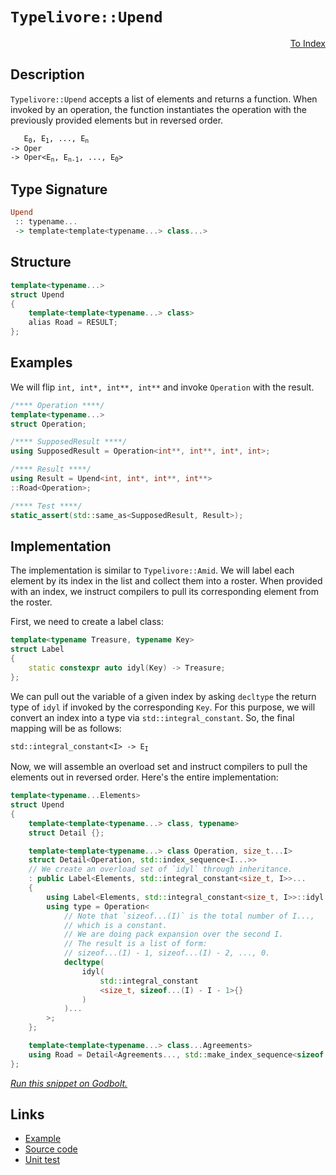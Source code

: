 <!-- Copyright 2024 Feng Mofan
SPDX-License-Identifier: Apache-2.0 -->

# `Typelivore::Upend`

<p style='text-align: right;'><a href="../../../facilities/metafunctions.md#typelivore-upend">To Index</a></p>

## Description

`Typelivore::Upend` accepts a list of elements and returns a function.
When invoked by an operation, the function instantiates the operation with the previously provided elements but in reversed order.

<pre><code>   E<sub>0</sub>, E<sub>1</sub>, ..., E<sub>n</sub>
-> Oper
-> Oper&lt;E<sub>n</sub>, E<sub>n-1</sub>, ..., E<sub>0</sub>&gt;</code></pre>

## Type Signature

```Haskell
Upend
 :: typename...
 -> template<template<typename...> class...>
```

## Structure

```C++
template<typename...>
struct Upend
{
    template<template<typename...> class>
    alias Road = RESULT;
};
```

## Examples

We will flip `int, int*, int**, int**` and invoke `Operation` with the result.

```C++
/**** Operation ****/
template<typename...>
struct Operation;

/**** SupposedResult ****/
using SupposedResult = Operation<int**, int**, int*, int>;

/**** Result ****/
using Result = Upend<int, int*, int**, int**>
::Road<Operation>;

/**** Test ****/
static_assert(std::same_as<SupposedResult, Result>);
```

## Implementation

The implementation is similar to `Typelivore::Amid`.
We will label each element by its index in the list and collect them into a roster.
When provided with an index, we instruct compilers to pull its corresponding element from the roster.

First, we need to create a label class:

```C++
template<typename Treasure, typename Key>
struct Label
{ 
    static constexpr auto idyl(Key) -> Treasure;
};
```

We can pull out the variable of a given index by asking `decltype` the return type of `idyl` if invoked by the corresponding `Key`.
For this purpose, we will convert an index into a type via `std::integral_constant`.
So, the final mapping will be as follows:

<pre><code>std::integral_constant&lt;I&gt; -> E<sub>I</sub></code></pre>

Now, we will assemble an overload set and instruct compilers to pull the elements out in reversed order. Here's the entire implementation:

```C++
template<typename...Elements>
struct Upend
{
    template<template<typename...> class, typename>
    struct Detail {};

    template<template<typename...> class Operation, size_t...I>
    struct Detail<Operation, std::index_sequence<I...>>
    // We create an overload set of `idyl` through inheritance.
    : public Label<Elements, std::integral_constant<size_t, I>>...
    {
        using Label<Elements, std::integral_constant<size_t, I>>::idyl...;
        using type = Operation<
            // Note that `sizeof...(I)` is the total number of I...,
            // which is a constant.
            // We are doing pack expansion over the second I.
            // The result is a list of form:
            // sizeof...(I) - 1, sizeof...(I) - 2, ..., 0. 
            decltype(
                idyl(
                    std::integral_constant
                    <size_t, sizeof...(I) - I - 1>{}
                )
            )...
        >;
    };

    template<template<typename...> class...Agreements>
    using Road = Detail<Agreements..., std::make_index_sequence<sizeof...(Elements)>>::type;
};
```

[*Run this snippet on Godbolt.*](https://godbolt.org/#z:OYLghAFBqd5QCxAYwPYBMCmBRdBLAF1QCcAaPECAMzwBtMA7AQwFtMQByARg9KtQYEAysib0QXACx8BBAKoBnTAAUAHpwAMvAFYTStJg1DIApACYAQuYukl9ZATwDKjdAGFUtAK4sGIAKwAzKSuADJ4DJgAcj4ARpjEIABsABykAA6oCoRODB7evgHBmdmOAuGRMSzxiam2mPZlDEIETMQE%2BT5%2BQfWNuS1tBBXRcQnJaQqt7Z2FPZODw1U14wCUtqhexMjsHAD0AFSHR8cnp/u7JhoAggdHANQAIpjprozIeJgKd8cX17dnAJOvyulxBZkCEWQ3iwdxMgTcXkctEIAE84dhQeYIQwoV4YXC3MhJugsFR0Zi/sc7qEmPFaN8jsCCJgWOkDMyCQQUS9mGw7gAVYiYJgKTaYUh3Lk81iYO4AaUwaMCGOuk2IXgc1NpDUxAHYLLDrndjXd5o5kHc0AxJphVOliHcmIjUHc8OgUbQIAqUSs7gBadECoUisVwqzXEy6h5hik3QHxoGg/77O4ASVZ9DYgiYTQZh2ByYTgOBoOZGZzmE53MYMoAdPXsJnGAQFOTVQR1Zq5Dz0Hrw1cTZKWWyK5zh%2BzK/CpTW2PXa4GoSKFBLp7zJyqBya1RqCI9MK06LD9ZHo4F%2B6DB2WRxyp%2BPR1Pq2u5wuDAovgB5F7EHO5CXZABemAAPoEHOqZtpuxrbpqTwHrQBKfgkP4CH%2BBDoCAIARFgqhAUoACOXhvJObips%2ByoQYOuy7HcADqsrIMGzKOgwdyoAAbgktCoEw6CmvurFULCSQaG6HomMJkoIMQGzAAgroMAgCSEIY2zzkaJogHc6ReLEyIWjSdIEo2LLNsuppoRhETMsA360EBVrzIIBIAcBBASuB5HKs%2B6nGpG/aDoOXjZEYWqGfCxlZi2qHoZhgiYDZYj2QIjkEM5eCASB7nksqlnurQZH%2BQFxpBREwCStWsKBA8dyId%2BTQEheRUBVRdxRKgTEEAgOZCRoLmoFQc4QKmKziRorpfJ1spEK09IMKMDr9Wmc6kI1TUmi1ADuCB4Mgcl4F8TCWslrSCGpkFrXcLV0Y6Qp3OgqClVpTDIAA1nctrpIY2QCKxHEOpNfFWrxpGrRdLX8opdxCqKtC7vtjp3MikwCXc/DECwICg2tLV9QN9ZDb6fp3Fwf7pZg/WDcN/p3GYErLXcGi1oa51rVgULThAWMXcaomelz3ODsSllxQldkOSdqU%2BQLRVpRlbmmmTFP41TROptTXDkseUb8xdI1S2tKzeSzJrZYVvna2esaXneN5uFeE5VtKs71i%2BS5zlcNmYCZgituRUslSFABK3G8XC1WwUwdAEh7Qrey29NCyALBMC9wFYbauGYARRGy%2BTeO1hAEWmSNnnYBh04xhGFvnpSRY/EmVLYKorBsrK9e13X%2BaxlikLQrKBJWts6QthBDf3LVyEse3Vz2/eduPnWLt%2B1c0G7hP9WWxGHcpkIXjpCUmDoIHnxeLDebnKCAdlbv%2B9ZIfx8w7uYc1V%2Bk8ElZhwSh/%2Bxf4IP/yalTyNc4z3AfqfXc08r53DAWfZ%2B3ZXDv0EL/Ag/9v7IMOBBDCwceIIVfhvDEm8QTbwFJ8CBjJQRmh2kBJcCQCAQETgoGU1DfZuBvgfI%2BJ9YYShgYA7AJcLAcDWLQTg/heB%2BA4FoUgqBOBuGsNYU0Gwtj93BDwUgBBNCCLWC9AIkhawaBSGYMwABOIxXB/D6JSFwXUuppDCI4JIXgGMuAaA0KQcRkjpEcF4AoEArj1ESMEaQOAsAYCIBABsAg2k3IUAgGgVkdAEhRBlJwVQKQkh%2BiSJIO4wBkAWikLWMwvBD6EBIG6PQ/BBAiDEOwKQMhBCKBUOoAJpBdAkw2t%2BdInAeBCJEWIjRUjODvkRFElGqT0mZOybk4muizB3AgB4eJ9AHRYi4CsXg/itBrAgEgOJ6QElkBibs/ZIBgBSFpjQWGCQfEQFiP02IEQ2goi6bwe5zBiAonfLEbQmAHDPNIHEyK74GC0Cec0rAsQvDADcGIWgPjuC8CwMnIw4gwV4CFA4PAHE4WSNtD8xEOxVFWQaP05EsRvzvI8FgfpHY8AY3haQP6sQ75PCRcAZERgNFrCoAYYACgABqHwNqIXEaoipwhRDiFqWKhpah%2BmtP0IYYwcjLD6DwLEHxkA1ioGHrkOFfpiRh1MJYawZgPF/WIG6T48A1h2B%2BU0FwDB3CeC6HoMIEQRjVDGCTEoOQBAzD8N6rIvqGCLHmnoW1GKBADGmM6woJMI1NGjUMd1SwvW2CmB0WNAb00LBTWG1Z6xNjbAkD0jgoi3H9M8XcMZGSsk5LyTMuZuASnLJUWstRnK1iKR4mMCAWiQCSECLWIxgQbEaEkGYSQwkND%2BCSEY/QnAHGkAxoELgtYkhcFSEYyxSR/CSDMSOpIFbmmeO8b4jtAStmhO2eE4ZiJyCUCOUspJbBOBtBYGxXUfpDqLhClwIxtY104vwEQC16ESZiqqZK6Q0qlCyuaboWm7SmCdPhaW8t7jeCeKGZExEoy0m1stAYP9AGgNzIWXspZsJwRmHbRswJN6n0JAfbE1Aiyxi/tOaY1xFzmTEGubc5przHl/OE%2B8z53zfn0oBc2IFIL%2BngshdC2gsK/mIsVSiyR%2BB0WOCxf03FyB8V/KJXYyRpLyUokpTsSRNK6WqMZcylkGnSqcr4Dy/lgrhV/MgxKmpMHZAyqaZIxDCqOVGqsCq0lGq%2B1SJ1clTg%2Bq0KGuVRYU1WHzWWuizahodrcgOqdQUbNbrKj5oyEGpo/q9A%2BqaKGz1iR405cjc0DNlWGt9CjRm2ryx40tazeGzrea6slsLUo4bdiMOVs4NWgjEzOPE1I3optIGSDUdXXRztpBu1YESDFuxS6V0AfHbqfwRjrGBAnVO/dx6PGcDPX41zwSwkRKiSxpjxAX07HfRMlgCg2IWjYv%2B2sE5JhFOW2B8psgoN%2BbqfIODQWdAgGCMh1D3SF1lr6SewZd7dyLVUN937/3AfA93PMtjlGEircCOty9QSdlk/2a9%2BnSyQB/f3kBAHRigLE6AnjmDdA%2BMCbuQ895onhcfK%2BXav5MnBBydBVpzAEKoUwrhao9TyLrMIrRblvTzSDNGfpSZklaqLNWepRauzvAHNKBZc5jlNPuVMF5QKzAQqeTech75iQ/n6lw7lYj0LSrjWRbVVl2LTQ4W7CFuFk1ZqEhgatZq3ouXnAQFcK1kIjqutpuq7kdPOfyiDe60nprSb08Jv6ANkrQ2euDDL5Xj13WbWKOLQW8bGObscGrfjv7dwOdA4rMjQuYPVurPWRtrbvbS37ZAMY2sgRAj%2BHMfulx8/dR1EwwMrxthz30ZWP2yQ/hh1WN1C4lIkhTFcAMWYI9djAjt6w7di9mzS2FOuw/rfu%2B1h/W%2Bn4SQQA%3D)

## Links

- [Example](../../../code/facilities/metafunctions/typelivore/upend/implementation.hpp)
- [Source code](../../../../conceptrodon/typelivore/upend.hpp)
- [Unit test](../../../../tests/unit/metafunctions/typelivore/upend.test.hpp)
